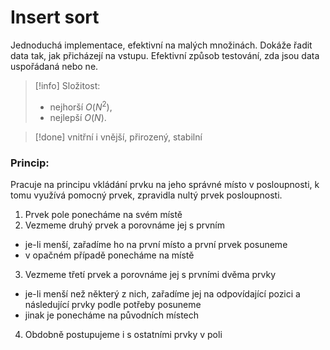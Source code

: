 # Insert sort
Jednoduchá implementace, efektivní na malých množinách. Dokáže řadit data tak, jak přicházejí na vstupu. Efektivní způsob testování, zda jsou data uspořádaná nebo ne.

> [!info] Složitost: 
>- nejhorší $O(N^2)$, 
>- nejlepší $O(N)$.

> [!done] vnitřní i vnější, přirozený, stabilní

### Princip: 
Pracuje na principu vkládání prvku na jeho správné místo v posloupnosti, k tomu využívá pomocný prvek, zpravidla nultý prvek posloupnosti.
1. Prvek pole ponecháme na svém místě
2. Vezmeme druhý prvek a porovnáme jej s prvním
- je-li menší, zařadíme ho na první místo a první prvek posuneme
- v opačném případě ponecháme na místě
3. Vezmeme třetí prvek a porovnáme jej s prvními dvěma prvky
- je-li menší než některý z nich, zařadíme jej na odpovídající pozici a následující prvky podle potřeby posuneme
- jinak je ponecháme na původních místech
4. Obdobně postupujeme i s ostatními prvky v poli